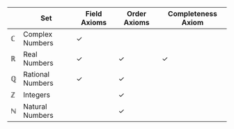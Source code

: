 


|              | Set              | Field Axioms | Order Axioms | Completeness Axiom |
| ------------ | ---------------- | ------------ | ------------ | ------------------ |
| $\mathbb{C}$ | Complex Numbers  | ✓            |              |                   |
| $\mathbb{R}$ | Real Numbers     | ✓            | ✓            | ✓                  |
| $\mathbb{Q}$ | Rational Numbers | ✓            | ✓            |                    |
| $\mathbb{Z}$ | Integers         |              | ✓            |                    |
| $\mathbb{N}$ | Natural Numbers  |              | ✓            |                    |



